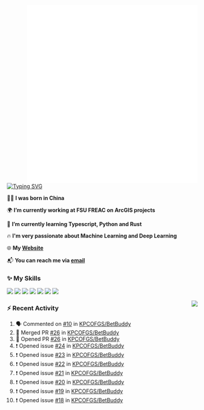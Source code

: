 <img align="right" width="450" src="github-metrics.svg">

[![Typing SVG](https://readme-typing-svg.herokuapp.com?duration=2500&vCenter=true&width=200&height=40&lines=Hello+World+👋)](https://git.io/typing-svg)

🙋‍♂️ **I was born in China**

🌍 **I’m currently working at FSU FREAC on ArcGIS projects**

🌱 **I’m currently learning Typescript, Python and Rust**

🔥 **I'm very passionate about Machine Learning and Deep Learning**

🌐 **My [Website](https://kpcofgs.github.io/)**

📬 **You can reach me via [email](mailto:shixian_sheng-2@protonmail.com)**

### ✨ **My Skills**

[![](https://img.shields.io/badge/LinuxMint-47A248?style=flat-square&logo=linuxmint&logoColor=fff)](https://linuxmint.com/)
[![](https://img.shields.io/badge/MXLinux-000000?style=flat-square&logo=mxlinux&logoColor=fff)](https://mxlinux.org/)
[![](https://img.shields.io/badge/Windows11-0078d6?style=flat-square&logo=windows&logoColor=fff)](https://www.microsoft.com/software-download/windows11)
![](https://img.shields.io/badge/Python-3572A5?style=flat-square&logo=python&logoColor=white)
![](https://img.shields.io/badge/HTML-E34C26?style=flat-square&logo=html5&logoColor=white)
![](https://img.shields.io/badge/CSS-563D7C?style=flat-square&logo=css3&logoColor=white)
![](https://img.shields.io/badge/TypeScript-3178C6?style=flat-square&logo=typescript&logoColor=white)

<a>
    <img align="right" height=210px src="https://github-readme-stats.vercel.app/api?username=KPCOFGS&theme=tokyonight&show_icons=true&show=prs_merged">
</a>

### ⚡ **Recent Activity**
<!--START_SECTION:activity-->
1. 🗣 Commented on [#10](https://github.com/KPCOFGS/BetBuddy/issues/10#issuecomment-2405896522) in [KPCOFGS/BetBuddy](https://github.com/KPCOFGS/BetBuddy)
2. 🎉 Merged PR [#26](https://github.com/KPCOFGS/BetBuddy/pull/26) in [KPCOFGS/BetBuddy](https://github.com/KPCOFGS/BetBuddy)
3. 💪 Opened PR [#26](https://github.com/KPCOFGS/BetBuddy/pull/26) in [KPCOFGS/BetBuddy](https://github.com/KPCOFGS/BetBuddy)
4. ❗ Opened issue [#24](https://github.com/KPCOFGS/BetBuddy/issues/24) in [KPCOFGS/BetBuddy](https://github.com/KPCOFGS/BetBuddy)
5. ❗ Opened issue [#23](https://github.com/KPCOFGS/BetBuddy/issues/23) in [KPCOFGS/BetBuddy](https://github.com/KPCOFGS/BetBuddy)
6. ❗ Opened issue [#22](https://github.com/KPCOFGS/BetBuddy/issues/22) in [KPCOFGS/BetBuddy](https://github.com/KPCOFGS/BetBuddy)
7. ❗ Opened issue [#21](https://github.com/KPCOFGS/BetBuddy/issues/21) in [KPCOFGS/BetBuddy](https://github.com/KPCOFGS/BetBuddy)
8. ❗ Opened issue [#20](https://github.com/KPCOFGS/BetBuddy/issues/20) in [KPCOFGS/BetBuddy](https://github.com/KPCOFGS/BetBuddy)
9. ❗ Opened issue [#19](https://github.com/KPCOFGS/BetBuddy/issues/19) in [KPCOFGS/BetBuddy](https://github.com/KPCOFGS/BetBuddy)
10. ❗ Opened issue [#18](https://github.com/KPCOFGS/BetBuddy/issues/18) in [KPCOFGS/BetBuddy](https://github.com/KPCOFGS/BetBuddy)
<!--END_SECTION:activity-->
